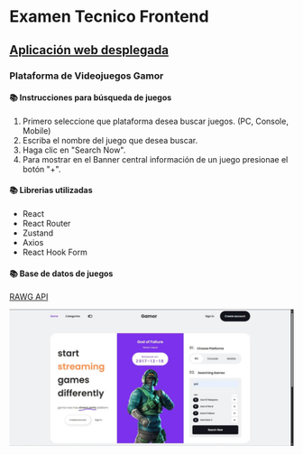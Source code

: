# Examen Tecnico Frontend
## [Aplicación web desplegada](https://gamor-danielsierra.vercel.app)
### Plataforma de Videojuegos Gamor

#### 📚 Instrucciones para búsqueda de juegos

1. Primero seleccione que plataforma desea buscar juegos. (PC, Console, Mobile)
2. Escriba el nombre del juego que desea buscar.
3. Haga clic en "Search Now".
4. Para mostrar en el Banner central información de un juego presionae el botón "+".

#### 📚 Librerias utilizadas

- React
- React Router
- Zustand
- Axios
- React Hook Form

#### 📚 Base de datos de juegos

[RAWG API](https://rawg.io)


![preview img](/public/img/preview.jpg)
